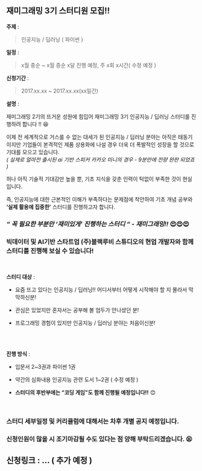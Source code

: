 ## **재미그래밍 3기 스터디원 모집!!** 

**주제** : 

>인공지능 / 딥러닝 ( 파이썬 )<br>


**일정** : 

>x월 중순 ~ x월 중순 x달 진행 예정, 주 x회 x시간( 수정 예정 )<br>


**신청기간** : 

>2017.xx.xx ~ 2017.xx.xx(xx일간)<br>


**설명** : 

재미그래밍 2기의 뜨거운 성원에 힘입어 재미그래밍 3기 인공지능 / 딥러닝 스터디를 진행하려 합니다 !! 😆

이제 전 세계적으로 거스를 수 없는 대세가 된 인공지능 / 딥러닝 분야는 아직은 태동기이지만 기업들이 본격적인 제품 상용화에 나설 경우 더욱 더 폭발적인 성장을 할 것으로 기대를 모으고 있습니다.<br>
*( 실제로 얼마전 출시된 ai 기반 스피커 카카오 미니의 경우 - 9분만에 전량 완판 되었죠 )*

허나 아직 기술적 기대감만 높을 뿐, 기초 지식을 갖춘 인력이 턱없이 부족한 것이 현실입니다.<br>

즉, 인공지능에 대한 근본적인 이해가 부족하다는 문제점에 착안하여 기초 개념 공부와 **‘실제 활용에 집중한’** 스터디를 진행하고자 합니다.


### *“ 꼭 필요한 부분만 **‘재미있게'** 진행하는 스터디 “ - 재미그래밍!!* 😍😍😍


### 빅데이터 및 AI기반 스타트업 (주)**블랙루비 스튜디오**의 현업 개발자와 함께 스터디를 진행해 보실 수 있습니다!
<br>

**스터디 대상** : 	

- 요즘 뜨고 있다는 인공지능 / 딥러닝!! 
  어디서부터 어떻게 시작해야 할 지 몰라서 막막하신분!

- 관심은 있었지만 혼자서는 공부해 볼 엄두가 안나셨던 분!

- 프로그래밍 경험이 있지만 인공지능 / 딥러닝 분야는 처음이신분!
<br>
<br>

**진행 방식** :  

- 입문서 2~3권과 파이썬 1권 

- 약간의 심화내용 인공지능 관련 도서 1~2권 ( 수정 예정 ) 

- **스터디의 후반부에는 “코딩 게임"도 함께 진행될 예정입니다!!** 😊
<br>


### 스터디 세부일정 및 커리큘럼에 대해서는 차후 개별 공지 예정입니다.

	
### 신청인원이 많을 시 **조기마감**될 수도 있다는 점 양해 부탁드리겠습니다. 😫


## 신청링크 : … ( 추가 예정 )
